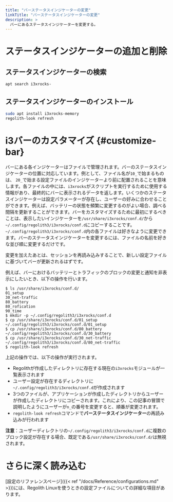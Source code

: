 ```yaml
---
title: "バーステータスインジケーターの変更"
linkTitle: "バーステータスインジケーターの変更"
description: >
  バーにあるステータスインジケーターを変更する。
---
```


# ステータスインジケーターの追加と削除

## ステータスインジケーターの検索

```bash
apt search i3xrocks-
```

## ステータスインジケーターのインストール

```bash
sudo apt install i3xrocks-memory
regolith-look refresh
```

# i3バーのカスタマイズ {#customize-bar}

バーにある各インジケーターはファイルで管理されます。バーのステータスインジケーターの位置に対応しています。例として、ファイル名が`10_`で始まるものは、 `20_`で始まる設定ファイルのインジケーターより前に配置されることを意味します。各ファイルの中には、`i3xrocks`がスクリプトを実行するために使用する情報があり、最終的にバーに表示されるデータを返します。いくつかのステータスインジケーターは設定パラメーターが存在し、ユーザーの好みに合わせることができます。例えば、バッテリーの状態を頻繁に変更するのがよい場合、調べる間隔を更新することができます。バーをカスタマイズするために最初にするべきことは、表示したいインジケーターを`/usr/share/i3xrocks/conf.d/`から`~/.config/regolith3/i3xrocks/conf.d`にコピーすることです。 `~/.config/regolith3/i3xrocks/conf.d`内の各ファイルは好きなように変更できます。バーのステータスインジケーターを変更するには、ファイルの名前を好きな並び順に変更するだけです。

変更を加えたあとは、セッションを再読み込みすることで、新しい設定ファイルに基づいてバーが更新されるはずです。

例えば、バーにおけるバッテリーとトラフィックのブロックの変更と通知を非表示にしたいとき、以下の操作を行います。

```console
$ ls /usr/share/i3xrocks/conf.d/
01_setup
30_net-traffic
80_battery
80_rofication
90_time
$ mkdir -p ~/.config/regolith3/i3xrocks/conf.d
$ cp /usr/share/i3xrocks/conf.d/01_setup ~/.config/regolith3/i3xrocks/conf.d/01_setup
$ cp /usr/share/i3xrocks/conf.d/80_battery ~/.config/regolith3/i3xrocks/conf.d/30_battery
$ cp /usr/share/i3xrocks/conf.d/30_net-traffic ~/.config/regolith3/i3xrocks/conf.d/80_net-traffic
$ regolith-look refresh
```

上記の操作では、以下の操作が実行されます。

-   Regolithが作成したディレクトリに存在する現在の`i3xrocks`モジュールが一覧表示されます
-   ユーザー設定が存在するディレクトリに`~/.config/regolith3/i3xrocks/conf.d`が作成されます
-   3つのファイルが、アプリケーションが作成したディレクトリからユーザーが作成したディレクトリにコピーされます。これにより、この記事の冒頭で説明したようにユーザーが`n_`の番号を変更すると、順番が変更されます。
-   `regolith-look refresh`コマンドで**バーステータスインジケーター**の再読み込みが行われます

**注意**：ユーザーディレクトリの`~/.config/regolith3/i3xrocks/conf.d`に複数のブロック設定が存在する場合、既定である`/usr/share/i3xrocks/conf.d/`は無視されます。

# さらに深く読み込む

[設定のリファレンスページ]({{< ref "/docs/Reference/configurations.md" >}})には、Regolith Linuxを使うときの設定ファイルについての詳細な項目があります。

